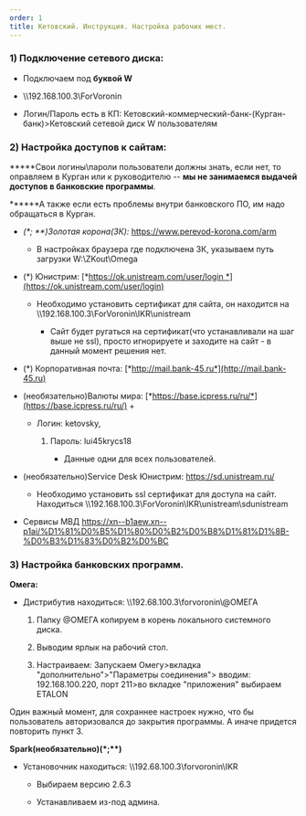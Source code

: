 ```yaml
---
order: 1
title: Кетовский. Инструкция. Настройка рабочих мест.
---
```


### **1) Подключение сетевого диска:**

-  Подключаем под **буквой W**

-  \\\\192.168.100.3\\ForVoronin

-  Логин/Пароль есть в КП: Кетовский-коммерческий-банк-(Курган-банк)>Кетовский сетевой диск W пользователям

### **2) Настройка доступов к сайтам:**

**\***Свои логины\\пароли пользователи должны знать, если нет, то оправляем в Курган или к руководителю -- **мы не занимаемся выдачей доступов в банковские программы**.

**\*\***А также если есть проблемы внутри банковского ПО, им надо обращаться в Курган.

 

-  *(\*; \*\*)Золотая корона(ЗК):* <https://www.perevod-korona.com/arm> 

   -  В настройках браузера где подключена ЗК, указываем путь загрузки W:\\ZKout\\Omega

-  (\*) Юнистрим: [*https://ok.unistream.com/user/login *](https://ok.unistream.com/user/login)

   -  Необходимо установить сертификат для сайта, он находится на \\\\192.168.100.3\\ForVoronin\\IKR\\unistream

      -  Сайт будет ругаться на сертификат(что устанавливали на шаг выше не ssl), просто игнорируете и  заходите на сайт - в данный момент решения нет.

-  (\*) Корпоративная почта: [*http://mail.bank-45.ru*](http://mail.bank-45.ru)

-  (необязательно)Валюты мира: [*https://base.icpress.ru/ru/*](https://base.icpress.ru/ru/) +

   -  Логин: ketovsky,

      1. Пароль: lui45krycs18  

         -  Данные одни для всех пользователей.

-  (необязательно)Service Desk Юнистрим: <https://sd.unistream.ru/>

   -  Необходимо установить ssl сертификат для доступа на сайт. Находиться \\\\192.168.100.3\\ForVoronin\\IKR\\unistream\\sdunistream

-  Сервисы МВД <https://xn--b1aew.xn--p1ai/%D1%81%D0%B5%D1%80%D0%B2%D0%B8%D1%81%D1%8B-%D0%B3%D1%83%D0%B2%D0%BC>

### **3) Настройка банковских программ.**

**Омега:**

-  Дистрибутив находиться: \\\\192.68.100.3\\forvoronin\\@ОМЕГА

   1. Папку @ОМЕГА копируем в корень локального системного диска. 

   2. Выводим ярлык на рабочий стол.

   3. Настраиваем: Запускаем Омегу>вкладка "дополнительно">"Параметры соединения"> вводим: 192.168.100.220, порт 211>во вкладке "приложения" выбираем ETALON 







Один важный момент, для сохраннее настроек нужно, что бы пользователь авторизовался до закрытия программы. А иначе придется повторить пункт 3.

**Spark(необязательно)(\*;\*\*)**

-  Установочник находиться: \\\\192.68.100.3\\forvoronin\\IKR 

   

   

   -  Выбираем версию 2.6.3

   -  Устанавливаем из-под админа.

 